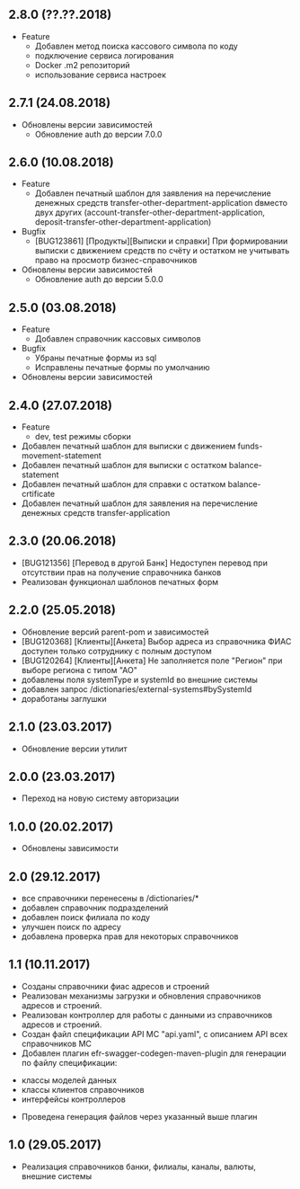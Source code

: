 ## 2.8.0 (??.??.2018)
- Feature
    - Добавлен метод поиска кассового символа по коду 
    - подключение сервиса логирования
    - Docker .m2 репозиторий
    - использование сервиса настроек

## 2.7.1 (24.08.2018)
- Обновлены версии зависимостей
    - Обновление auth до версии 7.0.0

## 2.6.0 (10.08.2018)
- Feature
    - Добавлен печатный шаблон для заявления на перечисление денежных средств transfer-other-department-application dвместо двух других (account-transfer-other-department-application, deposit-transfer-other-department-application)
- Bugfix
    - [BUG123861] [Продукты][Выписки и справки] При формировании выписки с движением средств по счёту и остатком не учитывать право на просмотр бизнес-справочников
- Обновлены версии зависимостей
    - Обновление auth до версии 5.0.0

## 2.5.0 (03.08.2018)
- Feature
    - Добавлен справочник кассовых символов
- Bugfix
    - Убраны печатные формы из sql
    - Исправлены печатные формы по умолчанию
- Обновлены версии зависимостей

## 2.4.0 (27.07.2018)
- Feature
    - dev, test режимы сборки
- Добавлен печатный шаблон для выписки с движением funds-movement-statement
- Добавлен печатный шаблон для выписки с остатком balance-statement
- Добавлен печатный шаблон для справки с остатком balance-crtificate
- Добавлен печатный шаблон для заявления на перечисление денежных средств transfer-application

## 2.3.0 (20.06.2018)
- [BUG121356] [Перевод в другой Банк] Недоступен перевод при отсутствии прав на получение справочника банков
- Реализован функционал шаблонов печатных форм

## 2.2.0 (25.05.2018)
- Обновление версий parent-pom и зависимостей
- [BUG120368] [Клиенты][Анкета] Выбор адреса из справочника ФИАС доступен только сотруднику с полным доступом
- [BUG120264] [Клиенты][Анкета] Не заполняется поле "Регион" при выборе региона с типом "АО"
- добавлены поля systemType и systemId во внешние системы
- добавлен запрос /dictionaries/external-systems#bySystemId
- доработаны заглушки 

## 2.1.0 (23.03.2017)
- Обновление версии утилит

## 2.0.0 (23.03.2017)
- Переход на новую систему авторизации

## 1.0.0 (20.02.2017)
- Обновлены зависимости

## 2.0 (29.12.2017)
- все справочники перенесены в /dictionaries/*
- добавлен справочник подразделений
- добавлен поиск филиала по коду
- улучшен поиск по адресу
- добавлена проверка прав для некоторых справочников 

## 1.1 (10.11.2017)
- Созданы справочники фиас адресов и строений
- Реализован механизмы загрузки и обновления справочников адресов и строений.
- Реализован контроллер для работы с данными из справочников адресов и строений.
- Создан файл спецификации API МС "api.yaml", с описанием API всех справочников МС
- Добавлен плагин efr-swagger-codegen-maven-plugin для генерации по файлу спецификации: 
 * классы моделей данных
 * классы клиентов справочников 
 * интерфейсы контроллеров
- Проведена генерация файлов через указанный выше плагин
  

## 1.0 (29.05.2017)
- Реализация справочников банки, филиалы, каналы, валюты, внешние системы
